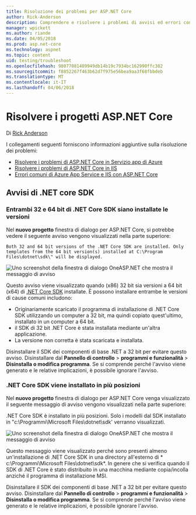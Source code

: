 ```yaml
---
title: Risoluzione dei problemi per ASP.NET Core
author: Rick-Anderson
description: Comprendere e risolvere i problemi di avvisi ed errori con i progetti ASP.NET Core.
manager: wpickett
ms.author: riande
ms.date: 04/05/2018
ms.prod: asp.net-core
ms.technology: aspnet
ms.topic: content
uid: testing/troubleshoot
ms.openlocfilehash: 98077081409949db14b19c7934bc162990ffc302
ms.sourcegitcommit: f8852267f463b62d7f975e56bea9aa3f68fbbdeb
ms.translationtype: MT
ms.contentlocale: it-IT
ms.lasthandoff: 04/06/2018
---
```

# <a name="troubleshoot-aspnet-core-projects"></a>Risolvere i progetti ASP.NET Core

Di [Rick Anderson](https://twitter.com/RickAndMSFT)

I collegamenti seguenti forniscono informazioni aggiuntive sulla risoluzione dei problemi:

* [Risolvere i problemi di ASP.NET Core in Servizio app di Azure](xref:host-and-deploy/azure-apps/troubleshoot)
* [Risolvere i problemi di ASP.NET Core in IIS](xref:host-and-deploy/iis/troubleshoot)
* [Errori comuni di Azure App Service e IIS con ASP.NET Core](xref:host-and-deploy/azure-iis-errors-reference)

<a name="sdk"></a>
## <a name="net-core-sdk-warnings"></a>Avvisi di .NET core SDK

### <a name="both-the-32-and-64-bit-versions-of-the-net-core-sdk-are-installed"></a>Entrambi 32 e 64 bit di .NET Core SDK siano installate le versioni
Nel **nuovo progetto** finestra di dialogo per ASP.NET Core, si potrebbe vedere il seguente avviso vengono visualizzati nella parte superiore: 

    Both 32 and 64 bit versions of the .NET Core SDK are installed. Only templates from the 64 bit version(s) installed at C:\Program Files\dotnet\sdk\" will be displayed.

![Uno screenshot della finestra di dialogo OneASP.NET che mostra il messaggio di avviso](troubleshoot/_static/both32and64bit.png)

Questo avviso viene visualizzato quando (x86) 32 bit sia versioni a 64 bit (x64) di [.NET Core SDK](https://www.microsoft.com/net/download/all) installate. È possono installare entrambe le versioni di cause comuni includono:

* Originariamente scaricato il programma di installazione di .NET Core SDK utilizzando un computer a 32 bit, ma quindi copiato quest'ultimo, installato in un computer a 64 bit. 
* il SDK di 32 bit .NET Core è stata installata mediante un'altra applicazione.
* La versione non corretta è stata scaricata e installata.

Disinstallare il SDK dei componenti di base .NET a 32 bit per evitare questo avviso. Disinstallare dal **Pannello di controllo** > **programmi e funzionalità** > **Disinstalla o modifica programma**. Se si comprende perché l'avviso viene generato e le relative implicazioni, è possibile ignorare l'avviso.

### <a name="the-net-core-sdk-is-installed-in-multiple-locations"></a>.NET Core SDK viene installato in più posizioni
Nel **nuovo progetto** finestra di dialogo per ASP.NET Core venga visualizzato il seguente messaggio di avviso vengono visualizzati nella parte superiore: 

 .NET Core SDK è installato in più posizioni. Solo i modelli dal SDK installato in "c:\Programmi\Microsoft Files\dotnet\sdk\' verranno visualizzati.

![Uno screenshot della finestra di dialogo OneASP.NET che mostra il messaggio di avviso](troubleshoot/_static/multiplelocations.png)

Questo messaggio viene visualizzato perché sono presenti almeno un'installazione di .NET Core SDK in una directory all'esterno di * c:\Programmi\Microsoft Files\dotnet\sdk\*. In genere che si verifica quando il SDK di .NET Core è stato distribuito in una macchina mediante copia/incolla anziché il programma di installazione MSI.

Disinstallare il SDK dei componenti di base .NET a 32 bit per evitare questo avviso. Disinstallare dal **Pannello di controllo** > **programmi e funzionalità** > **Disinstalla o modifica programma**. Se si comprende perché l'avviso viene generato e le relative implicazioni, è possibile ignorare l'avviso.
